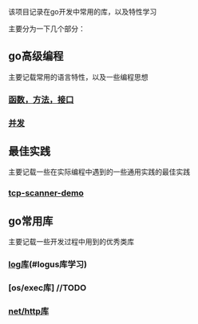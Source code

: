 该项目记录在go开发中常用的库，以及特性学习

主要分为一下几个部分：

## go高级编程
主要记载常用的语言特性，以及一些编程思想

### [函数，方法，接口](./go高级编程/函数，方法，接口/readme.md)

### [并发](./go高级编程/并发/readme.md)

## 最佳实践
主要记载一些在实际编程中遇到的一些通用实践的最佳实践
### [tcp-scanner-demo](./best-practices/tcp-scanner/readme.md)

## go常用库
主要记载一些开发过程中用到的优秀类库
### [log库](common-lib/logus/readme.md)(#logus库学习)
### [os/exec库] //TODO
### [net/http库](common-lib/net-http/readme.md)
